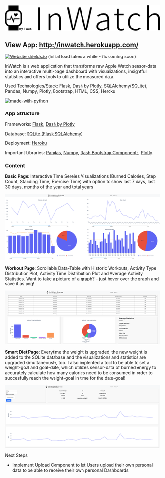 ![Screenshot](assets/inwatch_banner_2.jpg)

## View App: http://inwatch.herokuapp.com/ 
[![Website shields.io](https://img.shields.io/website-up-down-green-red/http/shields.io.svg)](http://inwatch.herokuapp.com/) (initial load takes a while - fix coming soon)

InWatch is a web application that transforms raw Apple Watch sensor-data into an interactive multi-page dashboard with visualizations, insightful statistics and offers tools to utilize the measured data.

Used Technologies/Stack: Flask, Dash by Plotly, SQLAlchemy(SQLite), Pandas, Numpy, Plotly, Bootstrap, HTML, CSS, Heroku 

[![made-with-python](https://img.shields.io/badge/Made%20with-Python-1f425f.svg)](https://www.python.org/)

### App Structure

Frameworks: [Flask](https://www.palletsprojects.com/p/flask/), [Dash by Plotly](https://plot.ly/dash/)

Database: [SQLite (Flask SQLAlchemy)](https://flask-sqlalchemy.palletsprojects.com/en/2.x/)

Deployment: [Heroku](https://heroku.com/)

Important Libraries: [Pandas](https://pandas.pydata.org/), [Numpy](https://numpy.org/), [Dash Bootstrap Components](https://dash-bootstrap-components.opensource.faculty.ai/), [Plotly](https://plot.ly/python/)

### Content

**Basic Page**: Interactive Time Sereies Visualizations (Burned Calories, Step Count, Standing Time, Exercise Time) with option to show last 7 days, last 30 days, months of the year and total years 

![Screenshot](assets/basic_page.png)

**Workout Page**: Scrollable Data-Table with Historic Workouts, Activity Type Distribution Plot, Activity Time Distribution Plot and Average Activity Statistics. Want to take a picture of a graph? - just hover over the graph and save it as png! 

![Screenshot](assets/workout_page.png)

**Smart Diet Page**: Everytime the weight is upgraded, the new weight is added to the SQLite database and the visualizations and statistics are upgraded simultaneously, too. I also implented a tool to be able to set a weight-goal and goal-date, which utilizes sensor-data of burned energy to accurately calculate how many calories need to be consumed in order to succesfully reach the weight-goal in time for the date-goal!

![Screenshot](assets/diet_page.png)

Next Steps:

- Implement Upload Component to let Users upload their own personal data to be able to receive their own personal Dashboards
